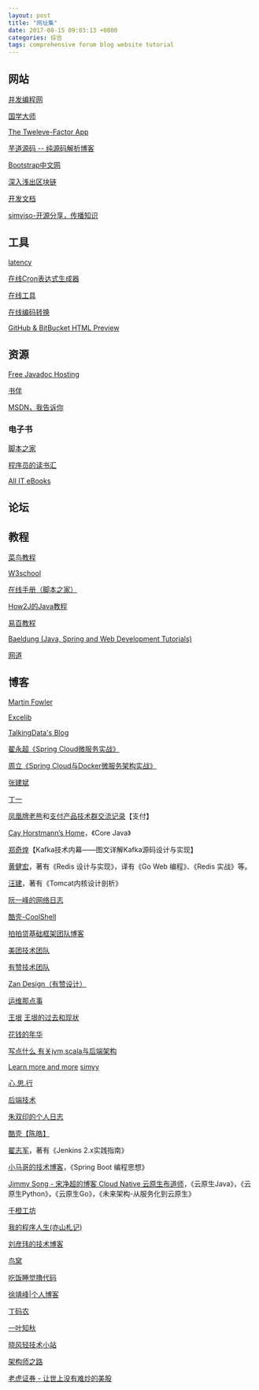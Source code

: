 ```yaml
---
layout: post
title: "网址集"
date: 2017-08-15 09:03:13 +0800
categories: 综合
tags: comprehensive forum blog website tutorial
---
```


## 网站

[并发编程网](http://ifeve.com)

[国学大师](http://www.guoxuedashi.com/)

[The Tweleve-Factor App](https://12factor.net/)

[芋道源码 -- 纯源码解析博客](http://www.iocoder.cn)

[Bootstrap中文网](http://www.bootcss.com/)

[深入浅出区块链](https://learnblockchain.cn/)

[开发文档](https://www.docs4dev.com/)

[simviso-开源分享，传播知识](https://www.simtoco.com)

## 工具

[latency](https://latency.apex.sh/)

[在线Cron表达式生成器](http://cron.qqe2.com/)

[在线工具](http://tool.oschina.net/)

[在线编码转换](http://tool.oschina.net/encode)

[GitHub & BitBucket HTML Preview](http://htmlpreview.github.io/)

## 资源

[Free Javadoc Hosting](http://www.javadoc.io/)

[书伴](https://bookfere.com/)

[MSDN，我告诉你](https://msdn.itellyou.cn/)

### 电子书

[脚本之家](http://www.jb51.net/)

[程序员的读书汇](http://finelybook.com/)

[All IT eBooks](http://www.allitebooks.com/)

## 论坛

## 教程

[菜鸟教程](http://www.runoob.com/)

[W3school](http://www.w3school.com.cn/)

[在线手册（脚本之家）](http://shouce.jb51.net/)

[How2J的Java教程](http://how2j.cn/)

[易百教程](https://www.yiibai.com/)

[Baeldung (Java, Spring and Web Development Tutorials)](https://www.baeldung.com/)

[网道](https://wangdoc.com/)

## 博客

[Martin Fowler](https://martinfowler.com/)

[Excelib](http://www.excelib.com/)

[TalkingData's Blog](http://blog.talkingdata.com/)

[翟永超《Spring Cloud微服务实战》](http://blog.didispace.com/)

[周立《Spring Cloud与Docker微服务架构实战》](http://www.itmuch.com/)

[张建斌](http://www.cnblogs.com/zhangjianbin/)

[丁一](http://www.ticmy.com/)

[凤凰牌老熊](http://blog.lixf.cn)和[支付产品技术群交流记录](http://wechat.lixf.cn/)【支付】

[Cay Horstmann’s Home](http://horstmann.com/)，《Core Java》

[郑奇煌](http://zqhxuyuan.github.io/)【Kafka技术内幕——图文详解Kafka源码设计与实现】

[黄健宏](http://huangz.me/)，著有《Redis 设计与实现》，译有《Go Web 编程》、《Redis 实战》等。

[汪建](https://blog.csdn.net/wangyangzhizhou)，著有《Tomcat内核设计剖析》

[阮一峰的网络日志](http://www.ruanyifeng.com)

[酷壳-CoolShell](https://coolshell.cn/)

[拍拍贷基础框架团队博客](http://techblog.ppdai.com/)

[美团技术团队](https://tech.meituan.com/)

[有赞技术团队](https://tech.youzan.com/)

[Zan Design（有赞设计）](https://design.youzan.com)

[运维那点事](http://www.ywnds.com/)

[王垠](http://www.yinwang.org/)
[王垠的过去和现状](https://blog.csdn.net/simoncoder/article/details/49803827)

[花钱的年华](http://calvin1978.blogcn.com/)

[写点什么 有关jvm,scala与后端架构](http://hongjiang.info/)

[Learn more and more](https://www.cnblogs.com/coder2012/) [simyy](http://simyy.cn/)

[心.思.行](http://www.heartthinkdo.com/)

[后端技术](https://timyang.net/)

[朱双印的个人日志](http://www.zsythink.net/)

[酷壳【陈皓】](https://coolshell.cn/)

[翟志军](http://showme.codes/)，著有《Jenkins 2.x实践指南》

[小马哥的技术博客](https://mercyblitz.github.io/)，《Spring Boot 编程思想》

[Jimmy Song - 宋净超的博客 Cloud Native 云原生布道师](https://jimmysong.io/)，《云原生Java》，《云原生Python》，《云原生Go》，《未来架构-从服务化到云原生》

[千橙工坊](https://qiancheng.me/)

[我的程序人生(亦山札记)](https://blog.csdn.net/luanlouis)

[刘彦玮的技术博客](http://liuyanwei.jumppo.com/index.html)

[鸟窝](https://colobu.com/)

[吃饭睡觉撸代码](https://fangjian0423.github.io/)

[徐靖峰|个人博客](https://www.cnkirito.moe/)

[丁码农](https://www.cnblogs.com/dinglang)

[一叶知秋](https://muyinchen.github.io/)

[晓风轻技术小站](https://xwjie.github.io/)

[架构师之路](https://blog.csdn.net/z50L2O08e2u4afToR9A?t=1)

[老虎证券 - 让世上没有难炒的美股](http://www.psrar.com/)